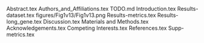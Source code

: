 Abstract.tex
Authors_and_Affiliations.tex
TODO.md
Introduction.tex
Results-dataset.tex
figures/Fig1v13/Fig1v13.png
Results-metrics.tex
Results-long_gene.tex
Discussion.tex
Materials and Methods.tex
Acknowledgements.tex
Competing Interests.tex
References.tex
Supp-metrics.tex
